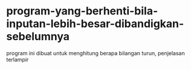 # program-yang-berhenti-bila-inputan-lebih-besar-dibandigkan-sebelumnya
program ini dibuat untuk menghitung berapa bilangan turun, penjelasan terlampir
